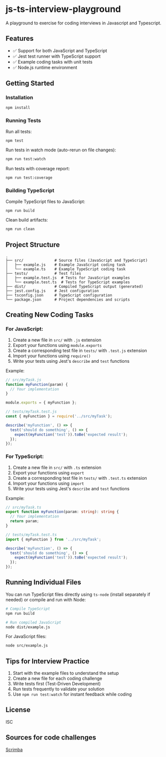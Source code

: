 # js-ts-interview-playground
A playground to exercise for coding interviews in Javascript and Typescript.

## Features

- ✅ Support for both JavaScript and TypeScript
- ✅ Jest test runner with TypeScript support
- ✅ Example coding tasks with unit tests
- ✅ Node.js runtime environment

## Getting Started

### Installation

```bash
npm install
```

### Running Tests

Run all tests:
```bash
npm test
```

Run tests in watch mode (auto-rerun on file changes):
```bash
npm run test:watch
```

Run tests with coverage report:
```bash
npm run test:coverage
```

### Building TypeScript

Compile TypeScript files to JavaScript:
```bash
npm run build
```

Clean build artifacts:
```bash
npm run clean
```

## Project Structure

```
.
├── src/              # Source files (JavaScript and TypeScript)
│   ├── example.js    # Example JavaScript coding task
│   └── example.ts    # Example TypeScript coding task
├── tests/            # Test files
│   ├── example.test.js  # Tests for JavaScript examples
│   └── example.test.ts  # Tests for TypeScript examples
├── dist/             # Compiled TypeScript output (generated)
├── jest.config.js    # Jest configuration
├── tsconfig.json     # TypeScript configuration
└── package.json      # Project dependencies and scripts
```

## Creating New Coding Tasks

### For JavaScript:

1. Create a new file in `src/` with `.js` extension
2. Export your functions using `module.exports`
3. Create a corresponding test file in `tests/` with `.test.js` extension
4. Import your functions using `require()`
5. Write your tests using Jest's `describe` and `test` functions

Example:
```javascript
// src/myTask.js
function myFunction(param) {
  // Your implementation
}

module.exports = { myFunction };

// tests/myTask.test.js
const { myFunction } = require('../src/myTask');

describe('myFunction', () => {
  test('should do something', () => {
    expect(myFunction('test')).toBe('expected result');
  });
});
```

### For TypeScript:

1. Create a new file in `src/` with `.ts` extension
2. Export your functions using `export`
3. Create a corresponding test file in `tests/` with `.test.ts` extension
4. Import your functions using `import`
5. Write your tests using Jest's `describe` and `test` functions

Example:
```typescript
// src/myTask.ts
export function myFunction(param: string): string {
  // Your implementation
  return param;
}

// tests/myTask.test.ts
import { myFunction } from '../src/myTask';

describe('myFunction', () => {
  test('should do something', () => {
    expect(myFunction('test')).toBe('expected result');
  });
});
```

## Running Individual Files

You can run TypeScript files directly using `ts-node` (install separately if needed) or compile and run with Node:

```bash
# Compile TypeScript
npm run build

# Run compiled JavaScript
node dist/example.js
```

For JavaScript files:
```bash
node src/example.js
```

## Tips for Interview Practice

1. Start with the example files to understand the setup
2. Create a new file for each coding challenge
3. Write tests first (Test-Driven Development)
4. Run tests frequently to validate your solution
5. Use `npm run test:watch` for instant feedback while coding

## License

ISC


## Sources for code challenges

[Scrimba](https://scrimba.com/frontend-interview-tips-c01u)

